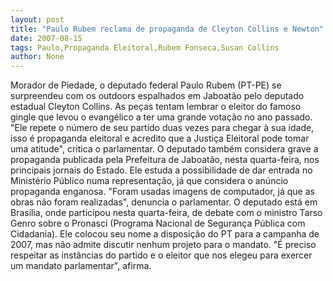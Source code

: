 ```yaml
---
layout: post
title: "Paulo Rubem reclama de propaganda de Cleyton Collins e Newton"
date: 2007-08-15
tags: Paulo,Propaganda Eleitoral,Rubem Fonseca,Susan Collins
author: None
---
```

Morador de Piedade, o deputado federal Paulo Rubem (PT-PE) se surpreendeu com os outdoors espalhados em Jaboat&atilde;o pelo deputado estadual Cleyton Collins. As pe&ccedil;as tentam lembrar o eleitor do famoso gingle que levou o evang&eacute;lico a ter uma grande vota&ccedil;&atilde;o no ano passado. &quot;Ele repete o n&uacute;mero de seu partido duas vezes para chegar &agrave; sua idade, isso &eacute; propaganda eleitoral e acredito que a Justi&ccedil;a Eleitoral pode tomar uma atitude&quot;, critica o parlamentar.
O deputado tamb&eacute;m considera grave a propaganda publicada pela Prefeitura de Jaboat&atilde;o, nesta quarta-feira, nos principais jornais do Estado. Ele estuda a possibilidade de dar entrada no Minist&eacute;rio P&uacute;blico numa representa&ccedil;&atilde;o, j&aacute; que considera o an&uacute;ncio propaganda enganosa. &quot;Foram usadas imagens de computador, j&aacute; que as obras n&atilde;o foram realizadas&quot;, denuncia o parlamentar. O deputado est&aacute; em Bras&iacute;lia, onde participou nesta quarta-feira, de debate com o ministro Tarso Genro sobre o Pronasci (Programa Nacional de Seguran&ccedil;a P&uacute;blica com Cidadania).
Ele colocou seu nome a disposi&ccedil;&atilde;o do PT para a campanha de 2007, mas n&atilde;o admite discutir nenhum projeto para o mandato. &quot;&Eacute; preciso respeitar as inst&acirc;ncias do partido e o eleitor que nos elegeu para exercer um mandato parlamentar&quot;, afirma. 
 